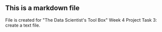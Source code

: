 ## This is a markdown file
File is created for "The Data Scientist's Tool Box" Week 4 Project Task 3: create a text file.
